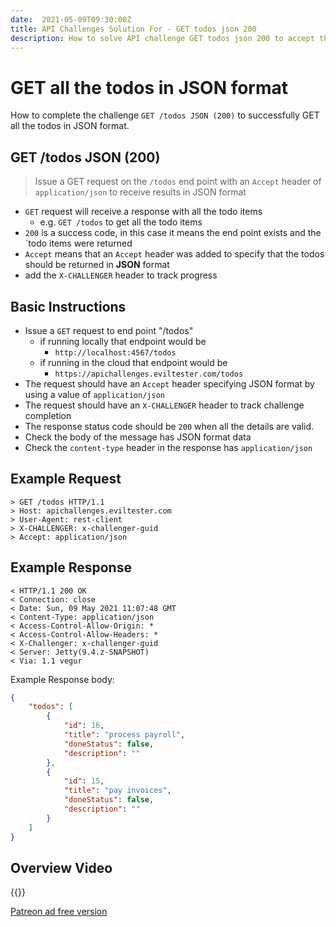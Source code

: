 ```yaml
---
date:  2021-05-09T09:30:00Z
title: API Challenges Solution For - GET todos json 200
description: How to solve API challenge GET todos json 200 to accept the todos in json format.
---
```


# GET all the todos in JSON format

How to complete the challenge `GET /todos JSON (200)` to successfully GET all the todos in JSON format.

## GET /todos JSON (200)

> Issue a GET request on the `/todos` end point with an `Accept` header of `application/json` to receive results in JSON format

- `GET` request will receive a response with all the todo items
    - e.g. `GET /todos` to get all the todo items
- `200` is a success code, in this case it means the end point exists and the `todo items were returned
- `Accept` means that an `Accept` header was added to specify that the todos should be returned in **JSON** format
- add the `X-CHALLENGER` header to track progress


## Basic Instructions

- Issue a `GET` request to end point "/todos"
    - if running locally that endpoint would be
        - `http://localhost:4567/todos`
    - if running in the cloud that endpoint would be
        - `https://apichallenges.eviltester.com/todos`
- The request should have an `Accept` header specifying JSON format by using a value of `application/json`
- The request should have an `X-CHALLENGER` header to track challenge completion
- The response status code should be `200` when all the details are valid.
- Check the body of the message has JSON format data
- Check the `content-type` header in the response has `application/json`


## Example Request

~~~~~~~~
> GET /todos HTTP/1.1
> Host: apichallenges.eviltester.com
> User-Agent: rest-client
> X-CHALLENGER: x-challenger-guid
> Accept: application/json
~~~~~~~~

## Example Response

~~~~~~~~
< HTTP/1.1 200 OK
< Connection: close
< Date: Sun, 09 May 2021 11:07:48 GMT
< Content-Type: application/json
< Access-Control-Allow-Origin: *
< Access-Control-Allow-Headers: *
< X-Challenger: x-challenger-guid
< Server: Jetty(9.4.z-SNAPSHOT)
< Via: 1.1 vegur
~~~~~~~~

Example Response body:

```json
{
    "todos": [
        {
            "id": 16,
            "title": "process payroll",
            "doneStatus": false,
            "description": ""
        },
        {
            "id": 15,
            "title": "pay invoices",
            "doneStatus": false,
            "description": ""
        }
    ]
}
```

## Overview Video

{{<youtube-embed key="79JTHiby2Qw">}}

[Patreon ad free version](https://www.patreon.com/posts/51045284)



